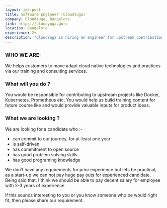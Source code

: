 ```yaml
---
layout: job-post
title: Software Engineer (CloudYuga) 
company: CloudYuga, Bangalore
link: https://cloudyuga.guru
location: Bangalore
experience: 2+
description: "CloudYuga is hiring an engineer for upstream contribution to projects like Docker, Kubernetes, Prometheus etc" 
---
```


### WHO WE ARE:
We helps customers to move adapt cloud native technologies and practices via our training and consulting services.


### What will you do ?
You would be responsible for contributing to upstream projects like Docker, Kubernetes, Prometheus etc. You would help us build training content for future course like and would provide valuable inputs for product ideas.  

### What we are looking ?

We are looking for a candidate who :-
- can commit to our journey, for at-least one year
- is self-driven
- has commitment to open source
- has good problem solving skills
- has good programing knowledge

We don’t have any requirements for prior experience but lets be practical, as a start-up we can not pay huge pay outs for experienced candidate. Being said that, I think we should be able to pay decent salary for employee with 2-3 years of experience.

If this sounds interesting to you or you know someone who be would right fit, then please share our requirement.
